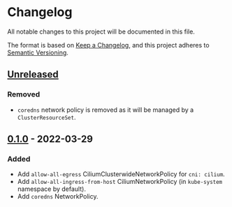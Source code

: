 # Changelog

All notable changes to this project will be documented in this file.

The format is based on [Keep a Changelog](https://keepachangelog.com/en/1.0.0/),
and this project adheres to [Semantic Versioning](https://semver.org/spec/v2.0.0.html).

## [Unreleased]

### Removed

- `coredns` network policy is removed as it will be managed by a `ClusterResourceSet`.

## [0.1.0] - 2022-03-29

### Added

- Add `allow-all-egress` CiliumClusterwideNetworkPolicy for `cni: cilium`.
- Add `allow-all-ingress-from-host` CiliumNetworkPolicy (in `kube-system` namespace by default).
- Add `coredns` NetworkPolicy.

[Unreleased]: https://github.com/giantswarm/cluster-resources-app/compare/v0.1.0...HEAD
[0.1.0]: https://github.com/giantswarm/cluster-resources-app/releases/tag/v0.1.0
